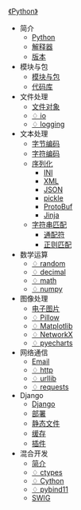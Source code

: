 [《Python》](index.md)

- 简介
  - [Python](简介/Python.md)
  - [解释器](简介/解释器.md)
  - [版本](简介/版本.md)
- 模块与包
  - [模块与包](模块与包/模块与包.md)
  - [代码库](模块与包/代码库.md)
- 文件处理
  - [文件对象](文件处理/文件对象.md)
  - [♢ io](文件处理/io.md)
  - [♢ logging](文件处理/logging.md)
- 文本处理
  - [字节编码](文本处理/字节编码.md)
  - [字符编码](文本处理/字符编码.md)
  - [序列化](文本处理/序列化/序列化.md)
    - [INI](文本处理/序列化/INI.md)
    - [XML](文本处理/序列化/XML.md)
    - [JSON](文本处理/序列化/JSON.md)
    - [pickle](文本处理/序列化/pickle.md)
    - [ProtoBuf](文本处理/序列化/ProtoBuf.md)
    - [Jinja](文本处理/序列化/Jinja.md)
  - [字符串匹配](文本处理/字符串匹配/字符串匹配.md)
    - [通配符](文本处理/字符串匹配/通配符.md)
    - [正则匹配](文本处理/字符串匹配/正则匹配.md)
- 数学运算
  - [♢ random](数学运算/random.md)
  - [♢ decimal](数学运算/decimal.md)
  - [♢ math](数学运算/math.md)
  - [♢ numpy](数学运算/numpy.md)
- 图像处理
  - [电子图片](图像处理/电子图片.md)
  - [♢ Pillow](图像处理/Pillow.md)
  - [♢ Matplotlib](图像处理/Matplotlib.md)
  - [♢ NetworkX](图像处理/NetworkX.md)
  - [♢ pyecharts](图像处理/pyecharts.md)
- 网络通信
  - [Email](网络通信/Email.md)
  - [♢ http](网络通信/http.md)
  - [♢ urllib](网络通信/urllib.md)
  - [♢ requests](网络通信/requests.md)
- Django
  - [Django](Django/Django.md)
  - [部署](Django/部署.md)
  - [静态文件](Django/静态文件.md)
  - [缓存](Django/缓存.md)
  - [插件](Django/插件.md)
- 混合开发
  - [简介](混合开发/简介.md)
  - [♢ ctypes](混合开发/ctypes.md)
  - [♢ Cython](混合开发/Cython.md)
  - [♢ pybind11](混合开发/pybind11.md)
  - [SWIG](混合开发/SWIG.md)

